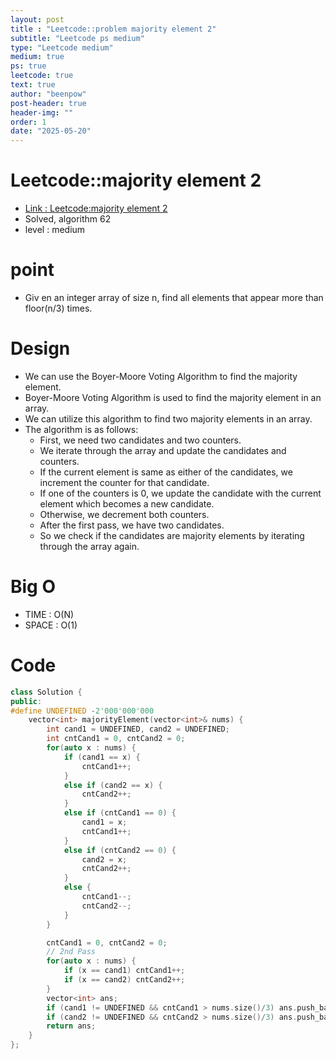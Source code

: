 ```yaml
---
layout: post
title : "Leetcode::problem majority element 2"
subtitle: "Leetcode ps medium"
type: "Leetcode medium"
medium: true
ps: true
leetcode: true
text: true
author: "beenpow"
post-header: true
header-img: ""
order: 1
date: "2025-05-20"
---
```


# Leetcode::majority element 2
- [Link : Leetcode:majority element 2](https://leetcode.com/problems/majority-element-ii/description/?envType=company&envId=google&favoriteSlug=google-thirty-days)
- Solved, algorithm 62
- level : medium

# point
- Giv en an integer array of size n, find all elements that appear more than floor(n/3) times.

# Design
- We can use the Boyer-Moore Voting Algorithm to find the majority element.
- Boyer-Moore Voting Algorithm is used to find the majority element in an array.
- We can utilize this algorithm to find two majority elements in an array.
- The algorithm is as follows:
    - First, we need two candidates and two counters.
    - We iterate through the array and update the candidates and counters.
    - If the current element is same as either of the candidates, we increment the counter for that candidate.
    - If one of the counters is 0, we update the candidate with the current element which becomes a new candidate.
    - Otherwise, we decrement both counters.
    - After the first pass, we have two candidates.
    - So we check if the candidates are majority elements by iterating through the array again.

# Big O
- TIME : O(N)
- SPACE : O(1)

# Code

```cpp
class Solution {
public:
#define UNDEFINED -2'000'000'000
    vector<int> majorityElement(vector<int>& nums) {
        int cand1 = UNDEFINED, cand2 = UNDEFINED;
        int cntCand1 = 0, cntCand2 = 0;
        for(auto x : nums) {
            if (cand1 == x) {
                cntCand1++;
            }
            else if (cand2 == x) {
                cntCand2++;
            }
            else if (cntCand1 == 0) {
                cand1 = x;
                cntCand1++;
            }
            else if (cntCand2 == 0) {
                cand2 = x;
                cntCand2++;
            } 
            else {
                cntCand1--;
                cntCand2--;
            }
        }

        cntCand1 = 0, cntCand2 = 0;
        // 2nd Pass
        for(auto x : nums) {
            if (x == cand1) cntCand1++;
            if (x == cand2) cntCand2++;
        }
        vector<int> ans;
        if (cand1 != UNDEFINED && cntCand1 > nums.size()/3) ans.push_back(cand1);
        if (cand2 != UNDEFINED && cntCand2 > nums.size()/3) ans.push_back(cand2);
        return ans;
    }
};
```